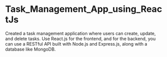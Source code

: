 # Task_Management_App_using_ReactJs
Created a task management application where users can create, update, and delete tasks. Use React.js for the frontend, and for the backend, you can use a RESTful API built with Node.js and Express.js, along with a database like MongoDB.
